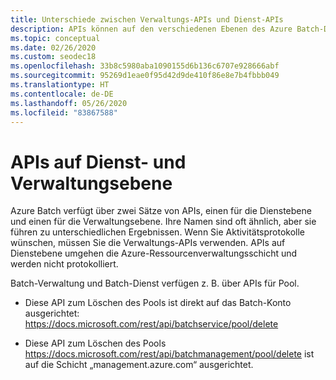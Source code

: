 ```yaml
---
title: Unterschiede zwischen Verwaltungs-APIs und Dienst-APIs
description: APIs können auf den verschiedenen Ebenen des Azure Batch-Diensts verwendet werden.
ms.topic: conceptual
ms.date: 02/26/2020
ms.custom: seodec18
ms.openlocfilehash: 33b8c5980aba1090155d6b136c6707e928666abf
ms.sourcegitcommit: 95269d1eae0f95d42d9de410f86e8e7b4fbbb049
ms.translationtype: HT
ms.contentlocale: de-DE
ms.lasthandoff: 05/26/2020
ms.locfileid: "83867588"
---
```

# <a name="service-level-and-management-level-apis"></a>APIs auf Dienst- und Verwaltungsebene

Azure Batch verfügt über zwei Sätze von APIs, einen für die Dienstebene und einen für die Verwaltungsebene. Ihre Namen sind oft ähnlich, aber sie führen zu unterschiedlichen Ergebnissen. Wenn Sie Aktivitätsprotokolle wünschen, müssen Sie die Verwaltungs-APIs verwenden. APIs auf Dienstebene umgehen die Azure-Ressourcenverwaltungsschicht und werden nicht protokolliert.


Batch-Verwaltung und Batch-Dienst verfügen z. B. über APIs für Pool. 
- Diese API zum Löschen des Pools ist direkt auf das Batch-Konto ausgerichtet: https://docs.microsoft.com/rest/api/batchservice/pool/delete 

- Diese API zum Löschen des Pools https://docs.microsoft.com/rest/api/batchmanagement/pool/delete ist auf die Schicht „management.azure.com“ ausgerichtet.

